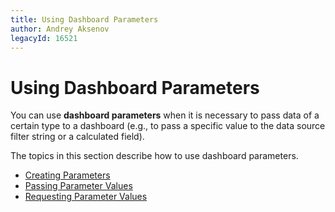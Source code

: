 ```yaml
---
title: Using Dashboard Parameters
author: Andrey Aksenov
legacyId: 16521
---
```

# Using Dashboard Parameters
You can use **dashboard parameters** when it is necessary to pass data of a certain type to a dashboard (e.g., to pass a specific value to the data source filter string or a calculated field).

The topics in this section describe how to use dashboard parameters.
* [Creating Parameters](using-dashboard-parameters/creating-parameters.md)
* [Passing Parameter Values](using-dashboard-parameters/passing-parameter-values.md)
* [Requesting Parameter Values](using-dashboard-parameters/requesting-parameter-values.md)